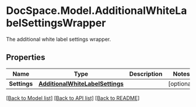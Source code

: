 # DocSpace.Model.AdditionalWhiteLabelSettingsWrapper
The additional white label settings wrapper.

## Properties

Name | Type | Description | Notes
------------ | ------------- | ------------- | -------------
**Settings** | [**AdditionalWhiteLabelSettings**](.md) |  | [optional] 

[[Back to Model list]](../README.md#documentation-for-models) [[Back to API list]](../README.md#documentation-for-api-endpoints) [[Back to README]](../README.md)


